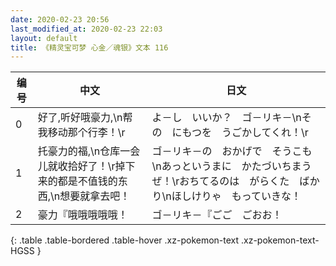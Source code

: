 ```yaml
---
date: 2020-02-23 20:56
last_modified_at: 2020-02-23 22:03
layout: default
title: 《精灵宝可梦 心金／魂银》文本 116
---
```

| 编号 | 中文 | 日文 |
| ---- | ---- | ---- |
| 0 | 好了,听好哦豪力,\n帮我移动那个行李！\r | よ－し　いいか？　ゴ－リキ－\nその　にもつを　うごかしてくれ！\r |
| 1 | 托豪力的福,\n仓库一会儿就收拾好了！\r掉下来的都是不值钱的东西,\n想要就拿去吧！ | ゴ－リキ－の　おかげで　そうこも\nあっというまに　かたづいちまうぜ！\rおちてるのは　がらくた　ばかり\nほしけりゃ　もっていきな！ |
| 2 | 豪力『哦哦哦哦哦！ | ゴ－リキ－『ごご　ごおお！ |
{: .table .table-bordered .table-hover .xz-pokemon-text .xz-pokemon-text-HGSS }